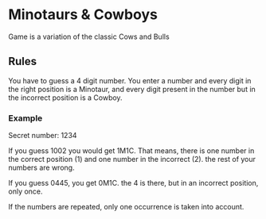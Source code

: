 # Minotaurs & Cowboys
Game is a variation of the classic Cows and Bulls
## Rules
You have to guess a 4 digit number. You enter a number and every digit in the right position is a Minotaur, and every digit present in the number but in the incorrect position is a Cowboy.

### Example
Secret number: 1234

If you guess 1002 you would get 1M1C. That means, there is one number in the correct position (1) and one number in the incorrect (2). the rest of your numbers are wrong.

If you guess 0445, you get 0M1C. the 4 is there, but in an incorrect position, only once.

If the numbers are repeated, only one occurrence is taken into account.


